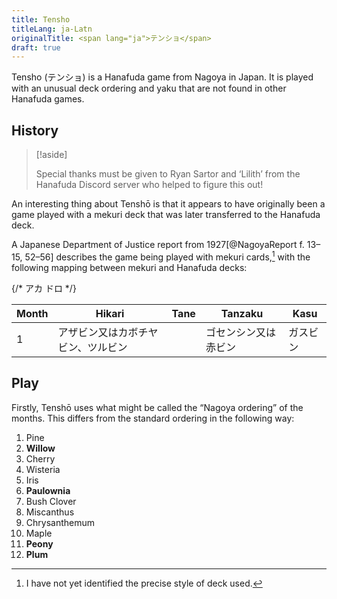```yaml
---
title: Tensho
titleLang: ja-Latn
originalTitle: <span lang="ja">テンショ</span>
draft: true
---
```


<p class="lead">
<span lang="ja-Latn" class="noun">Tensho</span> (<span lang="ja">テンショ</span>) is a <span lang="ja-Latn" class="noun">Hanafuda</span> game from <span
lang="ja-Latn" class="noun">Nagoya</span> in Japan. It is played with an unusual
deck ordering and <span lang="ja-Latn">yaku</span> that are not found in other
<span lang="ja-Latn" class="noun">Hanafuda</span> games.
</p>

## History

> [!aside]
>
> Special thanks must be given to Ryan Sartor and ‘Lilith’ from the Hanafuda Discord server who helped to figure this out!

An interesting thing about <span lang="ja-Latn" class="noun">Tenshō</span> is that it appears to have originally been a game played with a <span lang="ja-Latn">mekuri</span> deck that was later transferred to the <span lang="ja-Latn" class="noun">Hanafuda</span> deck.

A Japanese Department of Justice report from 1927[@NagoyaReport f. 13–15, 52–56] describes the game being played with <span lang="ja-Latn">mekuri</span> cards,[^fn0] with the following mapping between <span lang="ja-Latn">mekuri</span> and <span lang="ja-Latn" class="noun">Hanafuda</span> decks:

[^fn0]: I have not yet identified the precise style of deck used.

<table>
<thead>
<tr>
<th>Month</th>
<th>Hikari</th>
<th>Tane</th>
<th>Tanzaku</th>
<th>Kasu</th>
</tr>
</thead>
<tbody class="table-group-divider">

{/*
アカ
ドロ
*/}

<tr lang="ja">
<td>1</td>
<td>アザビン又はカボチヤビン、ツルビン</td>
<td></td>
<td>ゴセンシン又は赤ビン</td>
<td>ガスビン</td>
</tr>

</tbody>
</table>

## Play

Firstly, <span lang="ja-Latn" class="noun">Tenshō</span> uses what might be
called the “<span lang="ja-Latn" class="noun">Nagoya</span> ordering” of the
months. This differs from the standard ordering in the following way:

<ol class="columnar">
<li>Pine</li>
<li><strong>Willow</strong></li>
<li>Cherry</li>
<li>Wisteria</li>
<li>Iris</li>
<li><strong>Paulownia</strong></li>
<li>Bush Clover</li>
<li>Miscanthus</li>
<li>Chrysanthemum</li>
<li>Maple</li>
<li><strong>Peony</strong></li>
<li><strong>Plum</strong></li>
</ol>
